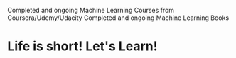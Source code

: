 Completed and ongoing Machine Learning Courses from Coursera/Udemy/Udacity
Completed and ongoing Machine Learning Books

# Life is short! Let's Learn!

